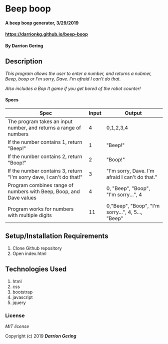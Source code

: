 # Beep boop

#### A beep boop generator, 3/29/2019
#### https://darrionkg.github.io/beep-boop

#### By **Darrion Gering**

## Description

_This program allows the user to enter a number, and returns a nubmer, Beep, boop or I'm sorry, Dave. I'm afraid I can't do that._

_Also includes a Bop It game if you get bored of the robot counter!_



#### Specs
|Spec|Input|Output|
|-|-|-|
|The program takes an input number, and returns a range of numbers|4|0,1,2,3,4|
|If the number contains 1, return "Beep!"|1|"Beep!"|
|If the number contains 2, return "Boop!"|2|"Boop!"|
|If the number contains 3, return "I'm sorry dave, I can't do that!"|3|"I'm sorry, Dave. I'm afraid I can't do that."|
|Program combines range of numbers with Beep, Boop, and Dave values|4|0, "Beep", "Boop", "I'm sorry...", 4|
|Program works for numbers with multiple digits|11|0,"Beep", "Boop", "I'm sorry...", 4, 5..., "Beep"|

## Setup/Installation Requirements

1. Clone Github repository
2. Open index.html

## Technologies Used

1. html
2. css
3. bootstrap
4. javascript
5. jquery

### License

*MIT license*

Copyright (c) 2019 **_Darrion Gering_**

